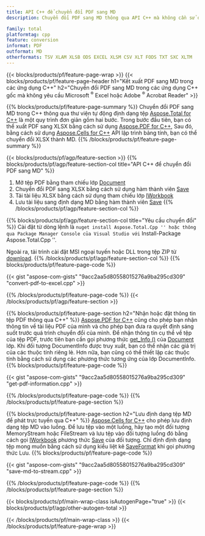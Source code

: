 ```yaml
---
title: API C++ để chuyển đổi PDF sang MD
description: Chuyển đổi PDF sang MD thông qua API C++ mà không cần sử dụng Microsoft Excel hoặc Adobe Reader

family: total
platformtag: cpp
feature: conversion
informat: PDF
outformat: MD
otherformats: TSV XLAM XLSB ODS EXCEL XLSM CSV XLT FODS TXT SXC XLTM
---
```

{{< blocks/products/pf/feature-page-wrap >}}
{{< blocks/products/pf/feature-page-header h1="Kết xuất PDF sang MD trong các ứng dụng C++" h2="Chuyển đổi PDF sang MD trong các ứng dụng C++ gốc mà không yêu cầu Microsoft <sup>&reg;</sup> Excel hoặc Adobe <sup>&reg;</sup> Acrobat Reader" >}}

{{% blocks/products/pf/feature-page-summary %}}
Chuyển đổi PDF sang MD trong C++ thông qua thư viện tự động định dạng tệp [Aspose.Total for C++](https://products.aspose.com/total/cpp/) là một quy trình đơn giản gồm hai bước. Trong bước đầu tiên, bạn có thể xuất PDF sang XLSX bằng cách sử dụng [Aspose.PDF for C++](https://products.aspose.com/pdf/cpp/), Sau đó, bằng cách sử dụng [Aspose.Cells for C++](https://products.aspose.com/cells/cpp/) API lập trình bảng tính, bạn có thể chuyển đổi XLSX thành MD. 
{{% /blocks/products/pf/feature-page-summary  %}}

{{< blocks/products/pf/agp/feature-section >}}
{{% blocks/products/pf/agp/feature-section-col title="API C++ để chuyển đổi PDF sang MD" %}}
1. Mở tệp PDF bằng tham chiếu lớp [Document](https://reference.aspose.com/pdf/cpp/class/aspose.pdf.document)
2. Chuyển đổi PDF sang XLSX bằng cách sử dụng hàm thành viên [Save](https://reference.aspose.com/pdf/cpp/class/aspose.pdf.document#a6383c010776212483f51cc41235924db)
3. Tải tài liệu XLSX bằng cách sử dụng tham chiếu lớp [IWorkbook](https://reference.aspose.com/cells/cpp/class/aspose.cells.i_workbook)
4. Lưu tài liệu sang định dạng MD bằng hàm thành viên [Save](https://reference.aspose.com/cells/cpp/class/aspose.cells.i_workbook#a9460f52a2dec8f4bf623a4905167d997)
{{% /blocks/products/pf/agp/feature-section-col %}}

{{% blocks/products/pf/agp/feature-section-col title="Yêu cầu chuyển đổi" %}}
Cài đặt từ dòng lệnh là `` nuget install Aspose.Total.Cpp '' hoặc thông qua Package Manager Console của Visual Studio với `` Install-Package Aspose.Total.Cpp ''.

Ngoài ra, tải trình cài đặt MSI ngoại tuyến hoặc DLL trong tệp ZIP từ [download](https://releases.aspose.com/total/cpp).
{{% /blocks/products/pf/agp/feature-section-col %}}
{{% blocks/products/pf/feature-page-code %}}

{{< gist "aspose-com-gists" "9acc2aa5d80558015276a9ba295cd309" "convert-pdf-to-excel.cpp" >}}



{{% /blocks/products/pf/feature-page-code %}}
{{< /blocks/products/pf/agp/feature-section >}}

{{% blocks/products/pf/feature-page-section  h2="Nhận hoặc đặt thông tin tệp PDF thông qua C++" %}}
[Aspose.PDF for C++](https://products.aspose.com/pdf/cpp/) cũng cho phép bạn nhận thông tin về tài liệu PDF của mình và cho phép bạn đưa ra quyết định sáng suốt trước quá trình chuyển đổi của mình. Để nhận thông tin cụ thể về tệp của tệp PDF, trước tiên bạn cần gọi phương thức [get_Info ()](https://reference.aspose.com/pdf/cpp/class/aspose.pdf.document#ae7a6ba620499ffa0dbaa5c813ee96c4a) của [Document](https://reference.aspose.com/pdf/cpp/class/aspose.pdf.document) lớp. Khi đối tượng DocumentInfo được truy xuất, bạn có thể nhận các giá trị của các thuộc tính riêng lẻ. Hơn nữa, bạn cũng có thể thiết lập các thuộc tính bằng cách sử dụng các phương thức tương ứng của lớp DocumentInfo.
{{% blocks/products/pf/feature-page-code %}}

{{< gist "aspose-com-gists" "9acc2aa5d80558015276a9ba295cd309" "get-pdf-information.cpp" >}}

{{% /blocks/products/pf/feature-page-code  %}}
{{% /blocks/products/pf/feature-page-section %}}

{{% blocks/products/pf/feature-page-section  h2="Lưu định dạng tệp MD để phát trực tuyến qua C++" %}}
[Aspose.Cells for C++](https://products.aspose.com/cells/net/) cho phép lưu định dạng tệp MD vào luồng. Để lưu tệp vào một luồng, hãy tạo một đối tượng MemoryStream hoặc FileStream và lưu tệp vào đối tượng luồng đó bằng cách gọi [IWorkbook](https://reference.aspose.com/cells/cpp/class/aspose.cells.i_workbook) phương thức [Save](https://reference.aspose.com/cells/cpp/class/aspose.cells.i_workbook#a77072cfb929787df9ad1f38b02f58349) của đối tượng. Chỉ định định dạng tệp mong muốn bằng cách sử dụng kiểu liệt kê [SaveFormat](https://reference.aspose.com/cells/cpp/namespace/aspose.cells#a11cae527e4e68f1adcac8f47ea64481a) khi gọi phương thức Lưu.
{{% blocks/products/pf/feature-page-code %}}

{{< gist "aspose-com-gists" "9acc2aa5d80558015276a9ba295cd309" "save-md-to-stream.cpp" >}}

{{% /blocks/products/pf/feature-page-code  %}}
{{% /blocks/products/pf/feature-page-section %}}

{{< blocks/products/pf/main-wrap-class isAutogenPage="true" >}}
{{< blocks/products/pf/agp/other-autogen-total >}}

{{< /blocks/products/pf/main-wrap-class >}}
{{< /blocks/products/pf/feature-page-wrap >}}